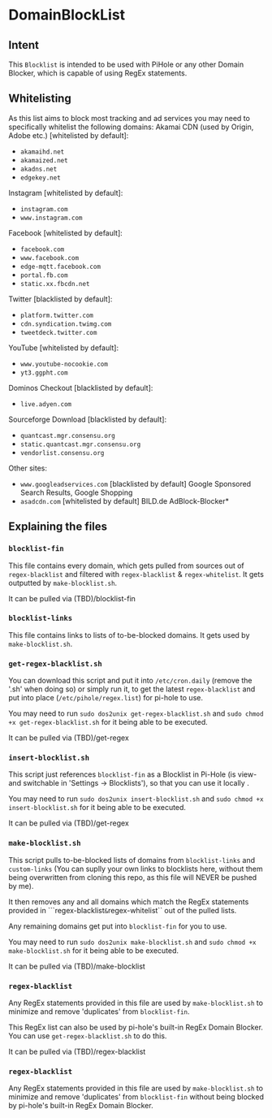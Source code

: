 # DomainBlockList
## Intent
This ``Blocklist`` is intended to be used with PiHole or any other Domain Blocker, which is capable of using RegEx statements.


## Whitelisting
As this list aims to block most tracking and ad services you may need to specifically whitelist the following domains:
Akamai CDN (used by Origin, Adobe etc.) [whitelisted by default]:
- ``akamaihd.net``
- ``akamaized.net``
- ``akadns.net``
- ``edgekey.net``

Instagram [whitelisted by default]:
- ``instagram.com``
- ``www.instagram.com``

Facebook [whitelisted by default]:
- ``facebook.com``
- ``www.facebook.com``
- ``edge-mqtt.facebook.com``
- ``portal.fb.com``
- ``static.xx.fbcdn.net``

Twitter [blacklisted by default]:
- ``platform.twitter.com``
- ``cdn.syndication.twimg.com``
- ``tweetdeck.twitter.com``

YouTube [whitelisted by default]: 
- ``www.youtube-nocookie.com``
- ``yt3.ggpht.com``

Dominos Checkout [blacklisted by default]:
- ``live.adyen.com``

Sourceforge Download [blacklisted by default]:
- ``quantcast.mgr.consensu.org``
- ``static.quantcast.mgr.consensu.org``
- ``vendorlist.consensu.org``

Other sites:
- ``www.googleadservices.com`` [blacklisted by default] Google Sponsored Search Results, Google Shopping
- ``asadcdn.com`` [whitelisted by default] BILD.de AdBlock-Blocker*


## Explaining the files
### ``blocklist-fin``
This file contains every domain, which gets pulled from sources out of ``regex-blacklist`` and filtered with ``regex-blacklist`` & ``regex-whitelist``. It gets outputted by ``make-blocklist.sh``.


It can be pulled via (TBD)/blocklist-fin


### ``blocklist-links``
This file contains links to lists of to-be-blocked domains. It gets used by ``make-blocklist.sh``.


### ``get-regex-blacklist.sh``
You can download this script and put it into ``/etc/cron.daily`` (remove the '.sh' when doing so) or simply run it, to get the latest ``regex-blacklist`` and put into place (``/etc/pihole/regex.list``) for pi-hole to use.

You may need to run ``sudo dos2unix get-regex-blacklist.sh`` and ``sudo chmod +x get-regex-blacklist.sh`` for it being able to be executed.


It can be pulled via (TBD)/get-regex


### ``insert-blocklist.sh``
This script just references ``blocklist-fin`` as a Blocklist in Pi-Hole (is view- and switchable in 'Settings -> Blocklists'), so that you can use it locally .

You may need to run ``sudo dos2unix insert-blocklist.sh`` and ``sudo chmod +x insert-blocklist.sh`` for it being able to be executed.


It can be pulled via (TBD)/get-regex


### ``make-blocklist.sh``
This script pulls to-be-blocked lists of domains from ``blocklist-links`` and ``custom-links`` (You can suplly your own links to blocklists here, without them being overwritten from cloning this repo, as this file will NEVER be pushed by me).

It then removes any and all domains which match the RegEx statements provided in ```regex-blacklist`` & ``regex-whitelist`` out of the pulled lists.

Any remaining domains get put into ``blocklist-fin`` for you to use.

You may need to run ``sudo dos2unix make-blocklist.sh`` and ``sudo chmod +x make-blocklist.sh`` for it being able to be executed.


It can be pulled via (TBD)/make-blocklist


### ``regex-blacklist``
Any RegEx statements provided in this file are used by ``make-blocklist.sh`` to minimize and remove 'duplicates' from ``blocklist-fin``.

This RegEx list can also be used by pi-hole's built-in RegEx Domain Blocker. You can use ``get-regex-blacklist.sh`` to do this.


It can be pulled via (TBD)/regex-blacklist


### ``regex-blacklist``
Any RegEx statements provided in this file are used by ``make-blocklist.sh`` to minimize and remove 'duplicates' from ``blocklist-fin`` without being blocked by pi-hole's built-in RegEx Domain Blocker.